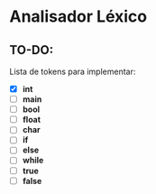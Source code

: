 # Analisador Léxico

## TO-DO:
Lista de tokens para implementar:
- [x] **int**
- [ ] **main** 
- [ ] **bool** 
- [ ] **float** 
- [ ] **char** 
- [ ] **if** 
- [ ] **else** 
- [ ] **while** 
- [ ] **true** 
- [ ] **false**
